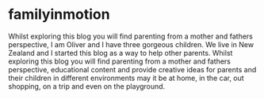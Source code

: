 # familyinmotion
Whilst exploring this blog you will find parenting from a mother and fathers perspective,
I am Oliver and I have three gorgeous children. We live in New Zealand and I started this blog as a way to help other parents. Whilst exploring this blog you will find parenting from a mother and fathers perspective, educational content and provide creative ideas for parents and their children in different environments may it be at home, in the car, out shopping, on a trip and even on the playground.
